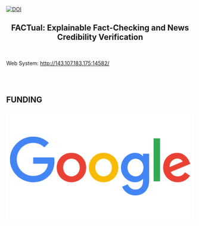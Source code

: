 [![DOI](https://zenodo.org/badge/655898944.svg)](https://zenodo.org/doi/10.5281/zenodo.10804336)

<h2 align="center">FACTual: Explainable Fact-Checking and News Credibility Verification</h2>

</br>

Web System: http://143.107.183.175:14582/

<br>
</br>

<h2 align="left"> FUNDING </h2>

![SSC-logo-300x171](https://github.com/franciellevargas/franciellevargas.github.io/blob/38268e9e159641a4361a00fe165e6d5d4d76a2d0/img/google-logo.png)

